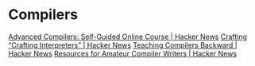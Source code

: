# Compilers

[Advanced Compilers: Self-Guided Online Course | Hacker News](https://news.ycombinator.com/item?id=25386756)
[Crafting “Crafting Interpreters” | Hacker News](https://news.ycombinator.com/item?id=22788738)
[Teaching Compilers Backward | Hacker News](https://news.ycombinator.com/item?id=26237368)
[Resources for Amateur Compiler Writers | Hacker News](https://news.ycombinator.com/item?id=26925314)
